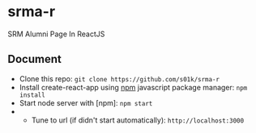# srma-r
 SRM Alumni Page In ReactJS
## Document
* Clone this repo: ``` git clone https://github.com/s01k/srma-r ```
* Install create-react-app using [npm](https://www.npmjs.com/) javascript package manager: ``` npm install ```
* Start node server with [npm]: ``` npm start ``` 
* * Tune to url (if didn't start automatically): ``` http://localhost:3000 ```
